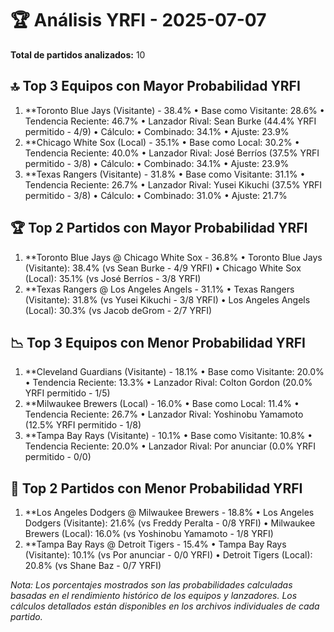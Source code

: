 # 🏆 Análisis YRFI - 2025-07-07

**Total de partidos analizados:** 10

## 🔝 Top 3 Equipos con Mayor Probabilidad YRFI
1. **Toronto Blue Jays (Visitante) - 38.4%
   • Base como Visitante: 28.6%
   • Tendencia Reciente: 46.7%
   • Lanzador Rival: Sean Burke (44.4% YRFI permitido - 4/9)
   • Cálculo:
     • Combinado: 34.1%
     • Ajuste: 23.9%
2. **Chicago White Sox (Local) - 35.1%
   • Base como Local: 30.2%
   • Tendencia Reciente: 40.0%
   • Lanzador Rival: José Berríos (37.5% YRFI permitido - 3/8)
   • Cálculo:
     • Combinado: 34.1%
     • Ajuste: 23.9%
3. **Texas Rangers (Visitante) - 31.8%
   • Base como Visitante: 31.1%
   • Tendencia Reciente: 26.7%
   • Lanzador Rival: Yusei Kikuchi (37.5% YRFI permitido - 3/8)
   • Cálculo:
     • Combinado: 31.0%
     • Ajuste: 21.7%

## 🏆 Top 2 Partidos con Mayor Probabilidad YRFI
1. **Toronto Blue Jays @ Chicago White Sox - 36.8%
   • Toronto Blue Jays (Visitante): 38.4% (vs Sean Burke - 4/9 YRFI)
   • Chicago White Sox (Local): 35.1% (vs José Berríos - 3/8 YRFI)
2. **Texas Rangers @ Los Angeles Angels - 31.1%
   • Texas Rangers (Visitante): 31.8% (vs Yusei Kikuchi - 3/8 YRFI)
   • Los Angeles Angels (Local): 30.3% (vs Jacob deGrom - 2/7 YRFI)

## 📉 Top 3 Equipos con Menor Probabilidad YRFI
1. **Cleveland Guardians (Visitante) - 18.1%
   • Base como Visitante: 20.0%
   • Tendencia Reciente: 13.3%
   • Lanzador Rival: Colton Gordon (20.0% YRFI permitido - 1/5)
2. **Milwaukee Brewers (Local) - 16.0%
   • Base como Local: 11.4%
   • Tendencia Reciente: 26.7%
   • Lanzador Rival: Yoshinobu Yamamoto (12.5% YRFI permitido - 1/8)
3. **Tampa Bay Rays (Visitante) - 10.1%
   • Base como Visitante: 10.8%
   • Tendencia Reciente: 20.0%
   • Lanzador Rival: Por anunciar (0.0% YRFI permitido - 0/0)

## 🚫 Top 2 Partidos con Menor Probabilidad YRFI
1. **Los Angeles Dodgers @ Milwaukee Brewers - 18.8%
   • Los Angeles Dodgers (Visitante): 21.6% (vs Freddy Peralta - 0/8 YRFI)
   • Milwaukee Brewers (Local): 16.0% (vs Yoshinobu Yamamoto - 1/8 YRFI)
2. **Tampa Bay Rays @ Detroit Tigers - 15.4%
   • Tampa Bay Rays (Visitante): 10.1% (vs Por anunciar - 0/0 YRFI)
   • Detroit Tigers (Local): 20.8% (vs Shane Baz - 0/7 YRFI)

*Nota: Los porcentajes mostrados son las probabilidades calculadas basadas en el rendimiento histórico de los equipos y lanzadores. Los cálculos detallados están disponibles en los archivos individuales de cada partido.*